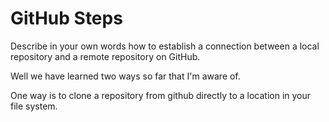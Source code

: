 # GitHub Steps

Describe in your own words how to establish a connection between a local repository and a remote repository on GitHub.

Well we have learned two ways so far that I'm aware of.

One way is to clone a repository from github directly to a location in your file system.